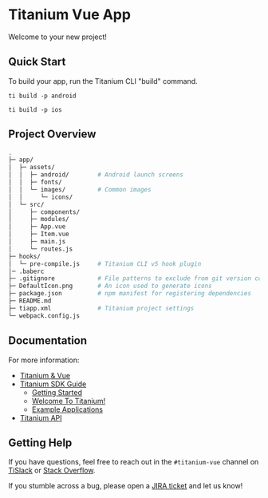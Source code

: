 # Titanium Vue App

Welcome to your new project!

## Quick Start

To build your app, run the Titanium CLI "build" command.

	ti build -p android

	ti build -p ios

## Project Overview

```sh
.
├─ app/
│  ├─ assets/
│  │  ├─ android/        # Android launch screens
│  │  ├─ fonts/
│  │  └─ images/         # Common images
│  │     └─ icons/
│  └─ src/
│     ├─ components/
│     ├─ modules/
│     ├─ App.vue
│     ├─ Item.vue
│     ├─ main.js
│     └─ routes.js
├─ hooks/
│  └─ pre-compile.js     # Titanium CLI v5 hook plugin
│─ .baberc
├─ .gitignore            # File patterns to exclude from git version control
├─ DefaultIcon.png       # An icon used to generate icons
├─ package.json          # npm manifest for registering dependencies
├─ README.md
├─ tiapp.xml             # Titanium project settings
└─ webpack.config.js
```

## Documentation

For more information:

 * [Titanium & Vue](https://github.com/appcelerator/titanium-vue)
 * [Titanium SDK Guide](https://docs.appcelerator.com/platform/latest/#!/guide/Titanium_SDK)
   * [Getting Started](https://docs.appcelerator.com/platform/latest/#!/guide/Titanium_SDK_Getting_Started)
   * [Welcome To Titanium!](https://docs.appcelerator.com/platform/latest/#!/guide/Welcome_To_Titanium!)
   * [Example Applications](https://docs.appcelerator.com/platform/latest/#!/guide/Example_Applications)
 * [Titanium API](https://docs.appcelerator.com/platform/latest/#!/api/Titanium)

## Getting Help

If you have questions, feel free to reach out in the `#titanium-vue` channel on
[TiSlack](https://ti-slack.slack.com/) or [Stack Overflow](https://stackoverflow.com/tags/appcelerator).

If you stumble across a bug, please open a [JIRA ticket](https://jira.appcelerator.org/) and let us know!
